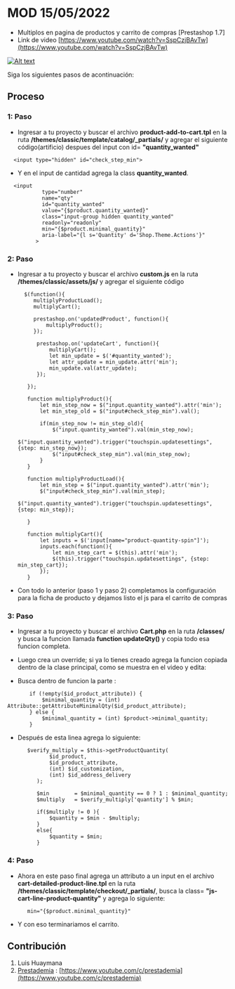 #  MOD 15/05/2022
- Multiplos en pagina de productos y carrito de compras [Prestashop 1.7]
- Link de video [https://www.youtube.com/watch?v=SspCzjBAvTw](https://www.youtube.com/watch?v=SspCzjBAvTw)

[![Alt text](https://img.youtube.com/vi/SspCzjBAvTw/0.jpg)](https://www.youtube.com/watch?v=SspCzjBAvTw)

Siga los siguientes pasos de acontinuación:

## Proceso
### 1: Paso
- Ingresar a tu proyecto y buscar el archivo **product-add-to-cart.tpl** en la ruta
  **/themes/classic/template/catalog/_partials/** y agregar el siguiente código(artificio) despues del input con id= **"quantity_wanted"**
  
```
  <input type="hidden" id="check_step_min">
   ``` 
- Y en el input  de cantidad agrega la class **quantity_wanted**.

 ```
   <input
            type="number"
            name="qty"
            id="quantity_wanted"
            value="{$product.quantity_wanted}"
            class="input-group hidden quantity_wanted"
            readonly="readonly"
            min="{$product.minimal_quantity}"
            aria-label="{l s='Quantity' d='Shop.Theme.Actions'}"
          >
 ```
 
### 2: Paso
- Ingresar a tu proyecto y buscar el archivo **custom.js** en la ruta
  **/themes/classic/assets/js/** y agregar el siguiente código
  
  ```
    $(function(){
       multiplyProductLoad();
       multiplyCart();

       prestashop.on('updatedProduct', function(){
           multiplyProduct();
       });

        prestashop.on('updateCart', function(){
            multiplyCart();
            let min_update = $('#quantity_wanted');
            let attr_update = min_update.attr('min');
            min_update.val(attr_update);
        });

     });

     function multiplyProduct(){
         let min_step_now = $("input.quantity_wanted").attr('min');
         let min_step_old = $("input#check_step_min").val();

         if(min_step_now != min_step_old){
             $("input.quantity_wanted").val(min_step_now);
             $("input.quantity_wanted").trigger("touchspin.updatesettings", {step: min_step_now});
             $("input#check_step_min").val(min_step_now);
         }
     }

     function multiplyProductLoad(){
         let min_step = $("input.quantity_wanted").attr('min');
         $("input#check_step_min").val(min_step);
         $("input.quantity_wanted").trigger("touchspin.updatesettings", {step: min_step});

     }

     function multiplyCart(){
         let inputs = $('input[name="product-quantity-spin"]');
         inputs.each(function(){
             let min_step_cart = $(this).attr('min');
             $(this).trigger("touchspin.updatesettings", {step: min_step_cart});
         });
     }
  ```
- Con todo lo anterior (paso 1 y paso 2) completamos la configuración para la ficha de producto y dejamos listo el js para el carrito de compras

### 3: Paso
- Ingresar a tu proyecto y buscar el archivo **Cart.php** en la ruta
  **/classes/** y busca la funcion llamada **function updateQty()** y copia todo esa funcion completa.

- Luego crea un override; si ya lo tienes creado agrega la funcion copiada dentro de la clase principal, como se muestra en el video y edita:

- Busca dentro de funcion la parte :

 ```
        if (!empty($id_product_attribute)) {
            $minimal_quantity = (int) Attribute::getAttributeMinimalQty($id_product_attribute);
        } else {
            $minimal_quantity = (int) $product->minimal_quantity;
        }
 ```

- Después de esta linea agrega lo siguiente:

  ```
     $verify_multiply = $this->getProductQuantity(
            $id_product,
            $id_product_attribute,
            (int) $id_customization,
            (int) $id_address_delivery
        );

        $min        = $minimal_quantity == 0 ? 1 : $minimal_quantity;
        $multiply   = $verify_multiply['quantity'] % $min;

        if($multiply != 0 ){
            $quantity = $min - $multiply;
        }
        else{
            $quantity = $min;
        }
  ```
  
### 4: Paso
- Ahora en este paso final agrega un attributo a un input en el archivo **cart-detailed-product-line.tpl** en la ruta
  **/themes/classic/template/checkout/_partials/**, busca la class= **"js-cart-line-product-quantity"** y agrega lo siguiente:
  
  ```
     min="{$product.minimal_quantity}"
  ```
  
- Y con eso terminariamos el carrito.

## Contribución
1. Luis Huaymana
2. [Prestademia](https://www.youtube.com/c/prestademia) : [https://www.youtube.com/c/prestademia](https://www.youtube.com/c/prestademia)
